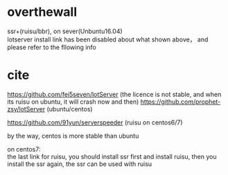 # overthewall
ssr+(ruisu/bbr),  on sever(Unbuntu16.04)  
lotserver install link has been disabled about what shown above， and please refer to the fllowing info  

# cite
https://github.com/fei5seven/lotServer  (the licence is not stable, and when its ruisu on ubuntu, it will crash now and then)
https://github.com/prophet-zsy/lotServer
(ubuntu/centos)

https://github.com/91yun/serverspeeder
(ruisu on centos6/7)

by the way, centos is more stable than ubuntu

on centos7:   
the last link for ruisu, you should install ssr first and install ruisu, then you install the ssr again, the ssr can be used with ruisu
